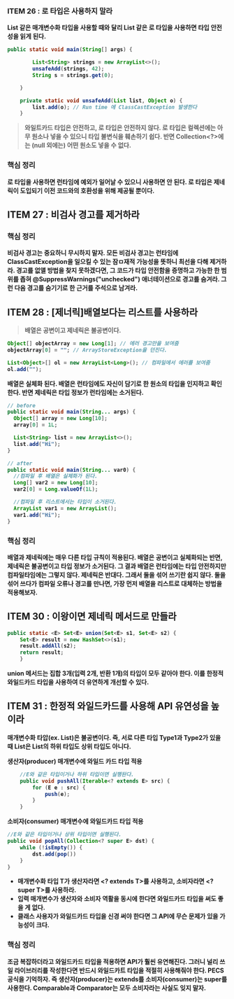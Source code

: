 ### ITEM 26 : 로 타입은 사용하지 말라

**List<Object> 같은 매개변수화 타입을 사용할 때와 달리 List 같은 로 타입을 사용하면 타입 안전성을 읽게 된다.**

```java
public static void main(String[] args) {

        List<String> strings = new ArrayList<>();
        unsafeAdd(strings, 42);
        String s = strings.get(0);

    }

    private static void unsafeAdd(List list, Object o) {
        list.add(o); // Run time 에 ClassCastException 발생한다
    }
```

>와일트카드 타입은 안전하고, 로 타입은 안전하지 않다. 로 타입은 컬렉션에는 아무 원소나 넣을 수 있으니 타입 불변식을 훼손하기 쉽다. 반면
Collection<?>에는 (null 외에는) 어떤 원소도 넣을 수 없다.

### 핵심 정리
로 타입을 사용하면 런타임에 예외가 일어날 수 있으니 사용하면 안 된다. 로 타입은 제네릭이 도입되기 이전 코드와의 호환성을 위해 제공될 뿐이다.

## ITEM 27 : 비검사 경고를 제거하라

### 핵심 정리
비검사 경고는 중요하니 무시하지 말자. 모든 비검사 경고는 런타임에 ClassCastException을 일으킬 수 있는 잠ㅁ재적 가능성을 뜻하니 최선을 다해 제거하라.
경고를 없앨 방법을 찾지 못하겠다면, 그 코드가 타입 안전함을 증명하고 가능한 한 범위를 좁혀 @SuppressWarnings("unchecked") 애너테이션으로 경고를 숨겨라.
그런 다음 경고를 숨기기로 한 근거를 주석으로 남겨라.

## ITEM 28 : [제너릭]배열보다는 리스트를 사용하라

> 배열은 공변이고 제네릭은 불공변이다.

```java
Object[] objectArray = new Long[1]; // 에러 경고만을 보여줌
objectArray[0] = ""; // ArrayStoreException을 던진다.

List<Object>[] ol = new ArrayList<Long>(); // 컴파일에서 에러를 보여줌
ol.add("");
```

**배열은 실체화 된다.**
배열은 런타임에도 자신이 담기로 한 원소의 타입을 인지하고 확인한다. 반면 제네릭은 타입 정보가 런타임에는 소거된다.

```java
// before
public static void main(String... args) {
  Object[] array = new Long[10];
  array[0] = 1L;

  List<String> list = new ArrayList<>();
  list.add("Hi");
}

// after
public static void main(String... var0) {
  //컴파일 후 배열은 실체화가 된다.
  Long[] var2 = new Long[10];
  var2[0] = Long.valueOf(1L);

  //컴파일 후 리스트에서는 타입이 소거된다.
  ArrayList var1 = new ArrayList();
  var1.add("Hi");
}
```

### 핵심 정리
배열과 제네릭에는 매우 다른 타입 규칙이 적용된다. 배열은 공변이고 실체화되는 반면, 제네릭은 불공변이고 타입 정보가 소거된다.
그 결과 배열은 런타임에는 타입 안전하지만 컴파일타임에는 그렇지 않다. 제네릭은 반대다. 그래서 둘을 섞어 쓰기란 쉽지 않다.
둘을 섞어 쓰다가 컴파일 오류나 경고를 만나면, 가장 먼저 배열을 리스트로 대체하는 방법을 적용해보자.

## ITEM 30 : 이왕이면 제네릭 메서드로 만들라

```java
public static <E> Set<E> union(Set<E> s1, Set<E> s2) {
    Set<E> result = new HashSet<>(s1);
    result.addAll(s2);
    return result;
    }
```
union 메서드는 집합 3개(입력 2개, 반환 1개)의 타입이 모두 같아야 한다. 이를 한정적 와일드카드 타입을 사용하여 더 유연하게 개선할 수 있다.

## ITEM 31 : 한정적 와일드카드를 사용해 API 유연성을 높이라

매개변수화 타압(ex. List<String>)은 불공변이다. 즉, 서로 다른 타입 Type1과 Type2가 있을 때 List<Type1>은 List<Type2>의 하위 타입도 상위 타입도 아니다.

**생산자(producer) 매개변수에 와일드 카드 타입 적용**
```java
    //E와 같은 타입이거나 하위 타입이면 실행돤다.
    public void pushAll(Iterable<? extends E> src) {
        for (E e : src) {
            push(e);
        }
    }
```

**소비자(consumer) 매개변수에 와일드카드 타입 적용**
```java
//E와 같은 타입이거나 상위 타입이면 실행된다.
public void popAll(Collection<? super E> dst) {
    while (!isEmpty()) {
        dst.add(pop())
    }
}
```

- 매개변수화 타입 T가 생산자라면 <? extends T>를 사용하고, 소비자라면 <? super T>를 사용하라.
- 입력 매개변수가 생산자와 소비자 역활을 동시에 한다면 와일드카드 타입을 써도 좋을 게 없다.
- 클래스 사용자가 와일드카드 타입을 신경 써야 한다면 그 API에 무슨 문제가 있을 가능성이 크다.

### 핵심 정리
조금 복잡하더라고 와일드카드 타입을 적용하면 API가 훨씬 유연해진다. 그러니 널리 쓰일 라이브러리를 작성한다면 반드시 와일드카트 타입을 적절히 사용해줘야 한다.
PECS공식을 기억하자. 즉 생산자(producer)는 extends를 소비자(consumer)는 super를 사용한다. Comparable과 Comparator는 모두 소비자라는 사실도 잊지 말자.